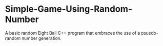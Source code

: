 # Simple-Game-Using-Random-Number
A basic random Eight Ball C++ program that embraces the use of a psuedo-random number generation.
